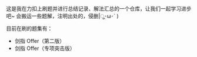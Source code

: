这是我在力扣上刷题并进行总结记录、解法汇总的一个仓库，让我们一起学习进步吧~
会搬运一些题解，注明出处的，侵删|ू･ω･` )

目前在刷的题集有：
* 剑指 Offer（第二版）
* 剑指 Offer（专项突击版）

